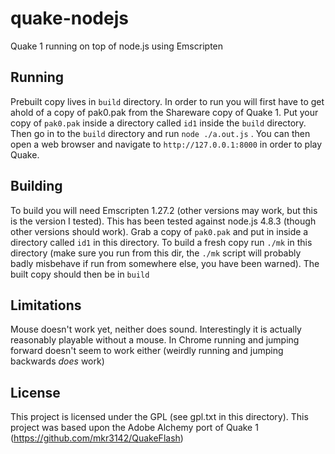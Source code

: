 # quake-nodejs
Quake 1 running on top of node.js using Emscripten

## Running

Prebuilt copy lives in ``build`` directory. In order to run you will first have to get ahold of a copy of pak0.pak from the Shareware copy of Quake 1. Put your copy of ``pak0.pak`` inside a directory called ``id1`` inside the ``build`` directory. Then go in to the ``build`` directory and run ``node ./a.out.js`` . You can then open a web browser and navigate to ``http://127.0.0.1:8000`` in order to play Quake. 

## Building

To build you will need Emscripten 1.27.2 (other versions may work, but this is the version I tested). This has been tested against node.js 4.8.3 (though other versions should work). Grab a copy of ``pak0.pak`` and put in inside a directory called ``id1`` in this directory. To build a fresh copy run ``./mk`` in this directory (make sure you run from this dir, the ``./mk`` script will probably badly misbehave if run  from somewhere else, you have been warned). The built copy should then be in ``build``

## Limitations

Mouse doesn't work yet, neither does sound. Interestingly it is actually reasonably playable without a mouse. In Chrome running and jumping forward doesn't seem to work either (weirdly running and jumping backwards *does* work)

## License

This project is licensed under the GPL (see gpl.txt in this directory). This project was based upon the Adobe Alchemy port of Quake 1 (https://github.com/mkr3142/QuakeFlash)

